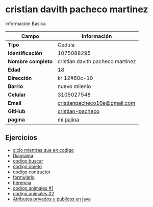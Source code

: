 # cristian davith pacheco martinez
Información Basica

| Campo | Información |
| --- | --- |
| **Tipo** | Cedula |
| **Identificación** | 1075088295|
| **Nombre completo** | cristian davith pacheco martinez |
| **Edad** | 18 |
| **Dirección** | kr 12#60c-10|
| **Barrio** | nuevo milenio |
| **Celular** | 3105027548|
| **Email** | cristianpacheco10a@gmail.com |
| **GitHub** |[cristian-pacheco](https://github.com/Cristian-pacheco) |
| **pagina** |[mi pajina](https://cristian-pacheco.github.io/)

## Ejercicios
- [ciclo mientras que en codigo](codigo.md)
- [Diagrama](Diagrama%20sin%20t%C3%ADtulo.drawio.png)
- [codigo buscar](codigobuscar.md)
- [codigo objeto](objeto.md)
- [codigo contructor](contructor.md)
- [formulario](formulario.md)
- [herencia](Herencia.md)
- [codigo animales #1](animal.md)
- [codigo animales #2](animales2.md)
- [Atributos privados y publicos en java](java1.md)
